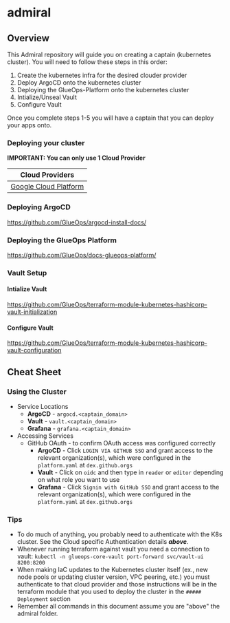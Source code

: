 # admiral

## Overview

This Admiral repository will guide you on creating a captain (kubernetes cluster). You will need to follow these steps in this order:

1) Create the kubernetes infra for the desired clouder provider
2) Deploy ArgoCD onto the kubernetes cluster
3) Deploying the GlueOps-Platform onto the kubernetes cluster
4) Intialize/Unseal Vault
5) Configure Vault

Once you complete steps 1-5 you will have a captain that you can deploy your apps onto.

### Deploying your cluster

**IMPORTANT: You can only use 1 Cloud Provider**

| Cloud Providers                                                                                   |
|---------------------------------------------------------------------------------------------------|
| [Google Cloud Platform](https://github.com/GlueOps/terraform-module-cloud-gcp-kubernetes-cluster) |


### Deploying ArgoCD

https://github.com/GlueOps/argocd-install-docs/

### Deploying the GlueOps Platform

https://github.com/GlueOps/docs-glueops-platform/

### Vault Setup

#### Intialize Vault

https://github.com/GlueOps/terraform-module-kubernetes-hashicorp-vault-initialization

#### Configure Vault

https://github.com/GlueOps/terraform-module-kubernetes-hashicorp-vault-configuration

## Cheat Sheet

### Using the Cluster

- Service Locations
  - **ArgoCD** - `argocd.<captain_domain>`
  - **Vault** - `vault.<captain_domain>`
  - **Grafana** - `grafana.<captain_domain>`
- Accessing Services
  - GitHub OAuth - to confirm OAuth access was configured correctly
    - **ArgoCD** - Click `LOGIN VIA GITHUB SSO` and grant access to the relevant organization(s), which were configured in the `platform.yaml` at `dex.github.orgs`
    - **Vault**  - Click on `oidc` and then type in `reader` or `editor` depending on what role you want to use
    - **Grafana** - Click `Signin with GitHub SSO` and grant access to the relevant organization(s), which were configured in the `platform.yaml` at `dex.github.orgs`

### Tips

- To do much of anything, you probably need to authenticate with the K8s cluster. See the Cloud specific Authentication details **_above_**.
- Whenever running terraform against vault you need a connection to vault: `kubectl -n glueops-core-vault port-forward svc/vault-ui 8200:8200`
- When making IaC updates to the Kubernetes cluster itself (ex., new node pools or updating cluster version, VPC peering, etc.) you must authenticate to that cloud provider and those instructions will be in the terraform module that you used to deploy the cluster in the `##### Deployment` section
- Remember all commands in this document assume you are "above" the admiral folder.
